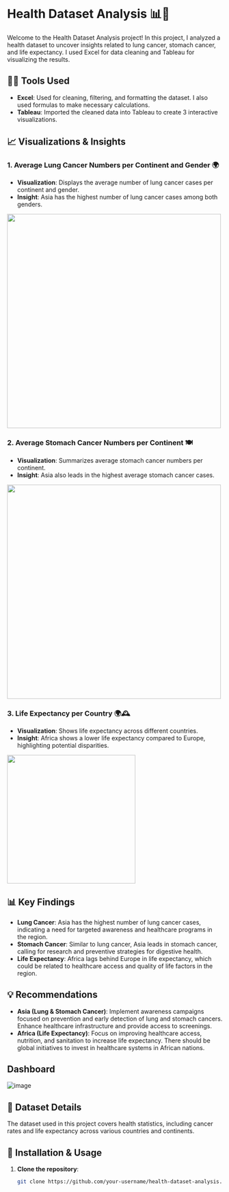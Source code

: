 # Health Dataset Analysis 📊💪

Welcome to the Health Dataset Analysis project! In this project, I analyzed a health dataset to uncover insights related to lung cancer, stomach cancer, and life expectancy. I used Excel for data cleaning and Tableau for visualizing the results. 

## 🧑‍💻 Tools Used
- **Excel**: Used for cleaning, filtering, and formatting the dataset. I also used formulas to make necessary calculations.
- **Tableau**: Imported the cleaned data into Tableau to create 3 interactive visualizations.

## 📈 Visualizations & Insights

### 1. **Average Lung Cancer Numbers per Continent and Gender** 🌍
- **Visualization**: Displays the average number of lung cancer cases per continent and gender.
- **Insight**: Asia has the highest number of lung cancer cases among both genders.
<img src="https://github.com/user-attachments/assets/ce56d157-02b1-4d53-a9f0-6ea6a0b01212" width="500" height="500">

### 2. **Average Stomach Cancer Numbers per Continent** 🍽️
- **Visualization**: Summarizes average stomach cancer numbers per continent.
- **Insight**: Asia also leads in the highest average stomach cancer cases.

<img src="https://github.com/user-attachments/assets/779e93b5-f8be-4f1a-98d2-54d08f59fb8c" width="500" height="500">

### 3. **Life Expectancy per Country** 🌍🕰️
- **Visualization**: Shows life expectancy across different countries.
- **Insight**: Africa shows a lower life expectancy compared to Europe, highlighting potential disparities.

<img src="https://github.com/user-attachments/assets/5320c4b3-cd9a-448d-80a4-2b43d8249c25" height="300">

## 📊 Key Findings
- **Lung Cancer**: Asia has the highest number of lung cancer cases, indicating a need for targeted awareness and healthcare programs in the region.
- **Stomach Cancer**: Similar to lung cancer, Asia leads in stomach cancer, calling for research and preventive strategies for digestive health.
- **Life Expectancy**: Africa lags behind Europe in life expectancy, which could be related to healthcare access and quality of life factors in the region.

## 💡 Recommendations
- **Asia (Lung & Stomach Cancer)**: Implement awareness campaigns focused on prevention and early detection of lung and stomach cancers. Enhance healthcare infrastructure and provide access to screenings.
- **Africa (Life Expectancy)**: Focus on improving healthcare access, nutrition, and sanitation to increase life expectancy. There should be global initiatives to invest in healthcare systems in African nations.

## Dashboard
![image](https://github.com/user-attachments/assets/009a269e-6ef8-41b1-bd25-e8b2c06c7f26)

## 📂 Dataset Details
The dataset used in this project covers health statistics, including cancer rates and life expectancy across various countries and continents.

## 🔧 Installation & Usage

1. **Clone the repository**:  
   ```bash
   git clone https://github.com/your-username/health-dataset-analysis.git


